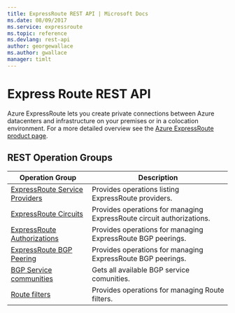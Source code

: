 ```yaml
---
title: ExpressRoute REST API | Microsoft Docs
ms.date: 08/09/2017
ms.service: expressroute
ms.topic: reference
ms.devlang: rest-api
author: georgewallace
ms.author: gwallace
manager: timlt
---
```


# Express Route REST API

Azure ExpressRoute lets you create private connections between Azure datacenters and infrastructure on your premises or in a colocation environment. For a more detailed overview see the [Azure ExpressRoute product page](https://azure.microsoft.com/services/expressroute). 

## REST Operation Groups

|Operation Group|Description|
|---|---|
|[ExpressRoute Service Providers](~/docs-ref-autogen/expressroute/expressrouteserviceproviders.json)    |Provides operations listing ExpressRoute providers.|
|[ExpressRoute Circuits](~/docs-ref-autogen/expressroute/expressroutecircuits.json)   | Provides operations for managing ExpressRoute circuit authorizations.|
|[ExpressRoute Authorizations](~/docs-ref-autogen/expressroute/expressroutecircuitauthorizations.json)  |Provides operations for managing ExpressRoute BGP peerings.|
|[ExpressRoute BGP Peering](~/docs-ref-autogen/expressroute/expressroutecircuitpeerings.json)  |Provides operations for managing ExpressRoute BGP peerings.|
|[BGP Service communities](~/docs-ref-autogen/expressroute/bgpservicecommunities.json)    |Gets all available BGP service comunities.|
|[Route filters](~/docs-ref-autogen/expressroute/routefilters.json)   |Provides operations for managing Route filters.|